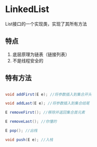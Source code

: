 # LinkedList

List接口的一个实现类，实现了其所有方法

## 特点

1. 底层原理为链表（链接列表）
2. 不是线程安全的

## 特有方法

```java

void addFirst(E e); //将参数插入到集合开头

void addLast(E e); //将参数插入到集合结尾

E removeFirst(); //移除并返回集合首元素

E removeLast(); //你懂的

E pop(); //出栈

void push(E e); //入栈
```
